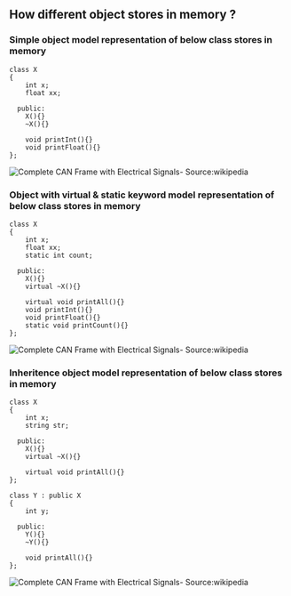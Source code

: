 ## How different object stores in memory ?

### Simple object model representation of below class stores in memory

```
class X
{  
    int x;
    float xx;
    
  public:
    X(){}
    ~X(){}
    
    void printInt(){}
    void printFloat(){}
};
```
![Complete CAN Frame with Electrical Signals- Source:wikipedia](images/CAN-Bus-frame_in_base_format_without_stuffbits.svg)

### Object with virtual & static keyword model representation of below class stores in memory
```
class X
{  
    int x;
    float xx;
    static int count;
    
  public:
    X(){}
    virtual ~X(){}
    
    virtual void printAll(){}
    void printInt(){}
    void printFloat(){}
    static void printCount(){}
};
```
![Complete CAN Frame with Electrical Signals- Source:wikipedia](images/CAN-Bus-frame_in_base_format_without_stuffbits.svg)

### Inheritence object model representation of below class stores in memory
```
class X
{  
    int x;
    string str;
    
  public:
    X(){}
    virtual ~X(){}
    
    virtual void printAll(){}
};

class Y : public X
{
    int y;
    
  public:
    Y(){}
    ~Y(){}
    
    void printAll(){}
};
```
![Complete CAN Frame with Electrical Signals- Source:wikipedia](images/CAN-Bus-frame_in_base_format_without_stuffbits.svg)

